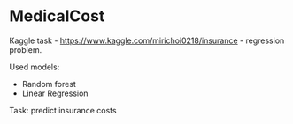 # MedicalCost
Kaggle task - https://www.kaggle.com/mirichoi0218/insurance - regression problem.

Used models: 
- Random forest
- Linear Regression

Task: predict insurance costs
